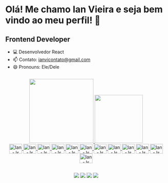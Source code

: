 # Olá! Me chamo Ian Vieira e seja bem vindo ao meu perfil! 👋 #

## Frontend Developer ##

- 💻 Desenvolvedor React
- 📫 Contato: ianvicontato@gmail.com
- 😄 Pronouns: Ele/Dele

##
<div align="center">
<a href="https://github.com/Ianvi1">
  <img height="200em" src="https://github-readme-stats.vercel.app/api?username=Ianvi1&show_icons=true&theme=neon"/>
  <img height="150em" src="https://github-readme-stats.vercel.app/api/top-langs/?username=Ianvi1&theme=neon&layout=compact"/>
</div>
<div align="center">
  <img align="center" alt="Ian-Js" height="30" width="40" src="https://cdn.jsdelivr.net/gh/devicons/devicon@latest/icons/javascript/javascript-original.svg"/>
  <img align="center" alt="Ian-Js" height="30" width="40" src="https://cdn.jsdelivr.net/gh/devicons/devicon@latest/icons/react/react-original.svg"/>
  <img align="center" alt="Ian-Js" height="30" width="40" src="https://cdn.jsdelivr.net/gh/devicons/devicon@latest/icons/nextjs/nextjs-original.svg"/>
  <img align="center" alt="Ian-Js" height="30" width="40" src="https://cdn.jsdelivr.net/gh/devicons/devicon@latest/icons/angular/angular-original.svg"/>
  <img align="center" alt="Ian-Js" height="30" width="40" src="https://cdn.jsdelivr.net/gh/devicons/devicon@latest/icons/typescript/typescript-original.svg"/>
  <img align="center" alt="Ian-Js" height="30" width="40" src="https://cdn.jsdelivr.net/gh/devicons/devicon@latest/icons/redux/redux-original.svg"/>
  <img align="center" alt="Ian-Js" height="30" width="40" src="https://cdn.jsdelivr.net/gh/devicons/devicon@latest/icons/csharp/csharp-original.svg"/>
  <img align="center" alt="Ian-Js" height="30" width="40" src="https://cdn.jsdelivr.net/gh/devicons/devicon@latest/icons/sass/sass-original.svg"/>
  <img align="center" alt="Ian-Js" height="30" width="40" src="https://cdn.jsdelivr.net/gh/devicons/devicon@latest/icons/tailwindcss/tailwindcss-original.svg"/>
  <img align="center" alt="Ian-Js" height="30" width="40" src="https://cdn.jsdelivr.net/gh/devicons/devicon@latest/icons/html5/html5-original.svg"/>
  <img align="center" alt="Ian-Js" height="30" width="40" src="https://cdn.jsdelivr.net/gh/devicons/devicon@latest/icons/css3/css3-original.svg"/>
  <img align="center" alt="Ian-Js" height="30" width="40" src="https://cdn.jsdelivr.net/gh/devicons/devicon@latest/icons/mongodb/mongodb-original.svg"/>
</div>

##

<div align="center"> 
  <a href="https://www.youtube.com/@Ianvi_" target="_blank"><img src="https://img.shields.io/badge/YouTube-FF0000?style=for-the-badge&logo=youtube&logoColor=white" target="_blank"></a>
  <a href="https://www.instagram.com/ianvii_/" target="_blank"><img src="https://img.shields.io/badge/-Instagram-%23E4405F?style=for-the-badge&logo=instagram&logoColor=white" target="_blank"></a>
 	<a href="https://www.twitch.tv/ianvi_" target="_blank"><img src="https://img.shields.io/badge/Twitch-9146FF?style=for-the-badge&logo=twitch&logoColor=white" target="_blank"></a>
  <a href="https://www.linkedin.com/in/ianvi/" target="_blank"><img src="https://img.shields.io/badge/-LinkedIn-%230077B5?style=for-the-badge&logo=linkedin&logoColor=white" target="_blank"></a>   
</div>

